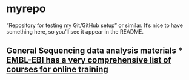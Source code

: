 # myrepo
“Repository for testing my Git/GitHub setup” or similar. It’s nice to have something here, so you’ll see it appear in the README.

## General Sequencing data analysis materials * [EMBL-EBI has a very comprehensive list of courses for online training](https://www.ebi.ac.uk/training/on-demand)

